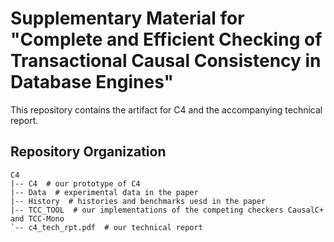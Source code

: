 # Supplementary Material for "Complete and Efficient Checking of Transactional Causal Consistency in Database Engines"

This repository contains the artifact for C4 and the accompanying technical report. 

## Repository Organization

```
C4 
|-- C4 	# our prototype of C4
|-- Data  # experimental data in the paper
|-- History  # histories and benchmarks uesd in the paper
|-- TCC_TOOL  # our implementations of the competing checkers CausalC+ and TCC-Mono
`-- c4_tech_rpt.pdf  # our technical report
```

